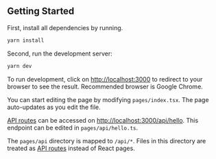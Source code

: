 ## Getting Started
First, install all dependencies by running.
```bash
yarn install
```

Second, run the development server:

```bash
yarn dev
```

To run development, click on [http://localhost:3000](http://localhost:3000) to redirect to your browser to see the result. Recommended browser is Google Chrome. 

You can start editing the page by modifying `pages/index.tsx`. The page auto-updates as you edit the file.

[API routes](https://nextjs.org/docs/api-routes/introduction) can be accessed on [http://localhost:3000/api/hello](http://localhost:3000/api/hello). This endpoint can be edited in `pages/api/hello.ts`.

The `pages/api` directory is mapped to `/api/*`. Files in this directory are treated as [API routes](https://nextjs.org/docs/api-routes/introduction) instead of React pages.